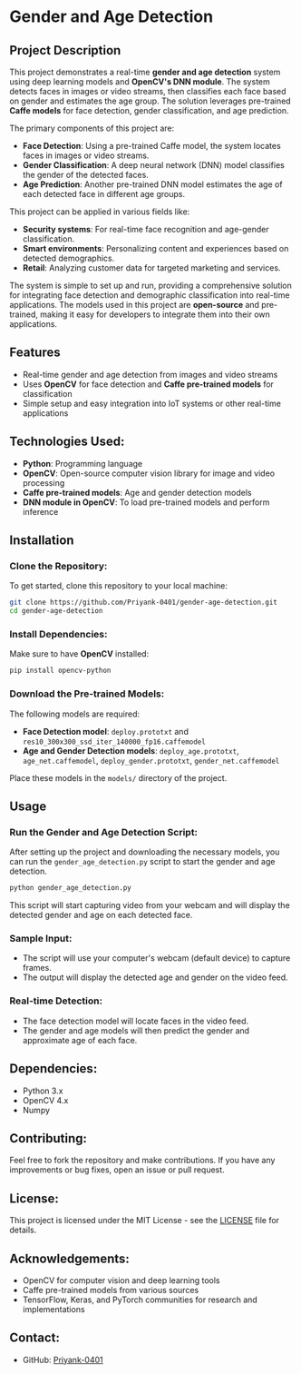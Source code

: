 
# Gender and Age Detection

## Project Description

This project demonstrates a real-time **gender and age detection** system using deep learning models and **OpenCV's DNN module**. The system detects faces in images or video streams, then classifies each face based on gender and estimates the age group. The solution leverages pre-trained **Caffe models** for face detection, gender classification, and age prediction.

The primary components of this project are:
- **Face Detection**: Using a pre-trained Caffe model, the system locates faces in images or video streams.
- **Gender Classification**: A deep neural network (DNN) model classifies the gender of the detected faces.
- **Age Prediction**: Another pre-trained DNN model estimates the age of each detected face in different age groups.

This project can be applied in various fields like:
- **Security systems**: For real-time face recognition and age-gender classification.
- **Smart environments**: Personalizing content and experiences based on detected demographics.
- **Retail**: Analyzing customer data for targeted marketing and services.

The system is simple to set up and run, providing a comprehensive solution for integrating face detection and demographic classification into real-time applications. The models used in this project are **open-source** and pre-trained, making it easy for developers to integrate them into their own applications.

## Features
- Real-time gender and age detection from images and video streams
- Uses **OpenCV** for face detection and **Caffe pre-trained models** for classification
- Simple setup and easy integration into IoT systems or other real-time applications

## Technologies Used:
- **Python**: Programming language
- **OpenCV**: Open-source computer vision library for image and video processing
- **Caffe pre-trained models**: Age and gender detection models
- **DNN module in OpenCV**: To load pre-trained models and perform inference

## Installation

### Clone the Repository:
To get started, clone this repository to your local machine:
```bash
git clone https://github.com/Priyank-0401/gender-age-detection.git
cd gender-age-detection
```

### Install Dependencies:
Make sure to have **OpenCV** installed:
```bash
pip install opencv-python
```

### Download the Pre-trained Models:
The following models are required:
- **Face Detection model**: `deploy.prototxt` and `res10_300x300_ssd_iter_140000_fp16.caffemodel`
- **Age and Gender Detection models**: `deploy_age.prototxt`, `age_net.caffemodel`, `deploy_gender.prototxt`, `gender_net.caffemodel`

Place these models in the `models/` directory of the project.

## Usage

### Run the Gender and Age Detection Script:
After setting up the project and downloading the necessary models, you can run the `gender_age_detection.py` script to start the gender and age detection.

```bash
python gender_age_detection.py
```

This script will start capturing video from your webcam and will display the detected gender and age on each detected face.

### Sample Input:
- The script will use your computer's webcam (default device) to capture frames.
- The output will display the detected age and gender on the video feed.

### Real-time Detection:
- The face detection model will locate faces in the video feed.
- The gender and age models will then predict the gender and approximate age of each face.


## Dependencies:
- Python 3.x
- OpenCV 4.x
- Numpy

## Contributing:
Feel free to fork the repository and make contributions. If you have any improvements or bug fixes, open an issue or pull request.

## License:
This project is licensed under the MIT License - see the [LICENSE](LICENSE) file for details.

## Acknowledgements:
- OpenCV for computer vision and deep learning tools
- Caffe pre-trained models from various sources
- TensorFlow, Keras, and PyTorch communities for research and implementations

## Contact:
- GitHub: [Priyank-0401](https://github.com/Priyank-0401)

